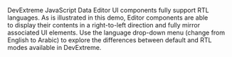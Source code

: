 DevExtreme JavaScript Data Editor UI components fully support RTL languages. As&nbsp;is&nbsp;illustrated in&nbsp;this demo, Editor components are able to&nbsp;display their contents in&nbsp;a&nbsp;right-to-left direction and fully mirror associated&nbsp;UI elements. Use the language drop-down menu (change from English to&nbsp;Arabic) to&nbsp;explore the differences between default and RTL modes available in&nbsp;DevExtreme.